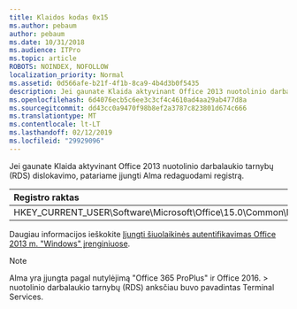 ```yaml
---
title: Klaidos kodas 0x15
ms.author: pebaum
author: pebaum
ms.date: 10/31/2018
ms.audience: ITPro
ms.topic: article
ROBOTS: NOINDEX, NOFOLLOW
localization_priority: Normal
ms.assetid: 0d566afe-b21f-4f1b-8ca9-4b4d3b0f5435
description: Jei gaunate Klaida aktyvinant Office 2013 nuotolinio darbalaukio tarnybų (RDS) dislokavimo, patariame įjungti Alma redaguodami registrą.
ms.openlocfilehash: 6d4076ecb5c6ee3c3cf4c4610ad4aa29ab477d8a
ms.sourcegitcommit: dd43cc0a9470f98b8ef2a3787c823801d674c666
ms.translationtype: MT
ms.contentlocale: lt-LT
ms.lasthandoff: 02/12/2019
ms.locfileid: "29929096"
---
```

Jei gaunate Klaida aktyvinant Office 2013 nuotolinio darbalaukio tarnybų (RDS) dislokavimo, patariame įjungti Alma redaguodami registrą. 
  
|**Registro raktas**|**Tipas**|**Reikšmė**|
|:-----|:-----|:-----|
|HKEY_CURRENT_USER\Software\Microsoft\Office\15.0\Common\Identity\EnableADAL  <br/> |REG_DWORD  <br/> |1  <br/> |
   
Daugiau informacijos ieškokite [Įjungti šiuolaikinės autentifikavimas Office 2013 m. "Windows" įrenginiuose](https://docs.microsoft.com/office365/admin/security-and-compliance/enable-modern-authentication).
  
> [!NOTE]
>  Alma yra įjungta pagal nutylėjimą "Office 365 ProPlus" ir Office 2016. > nuotolinio darbalaukio tarnybų (RDS) anksčiau buvo pavadintas Terminal Services. 
  


